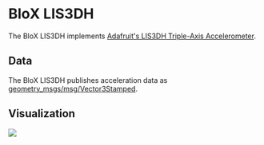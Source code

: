 # BloX LIS3DH

The BloX LIS3DH implements [Adafruit's LIS3DH Triple-Axis Accelerometer](https://www.adafruit.com/product/2809).

## Data

The BloX LIS3DH publishes acceleration data as [geometry_msgs/msg/Vector3Stamped](https://docs.ros2.org/foxy/api/geometry_msgs/msg/Vector3Stamped.html).

## Visualization

![](resources/visualization.gif)
